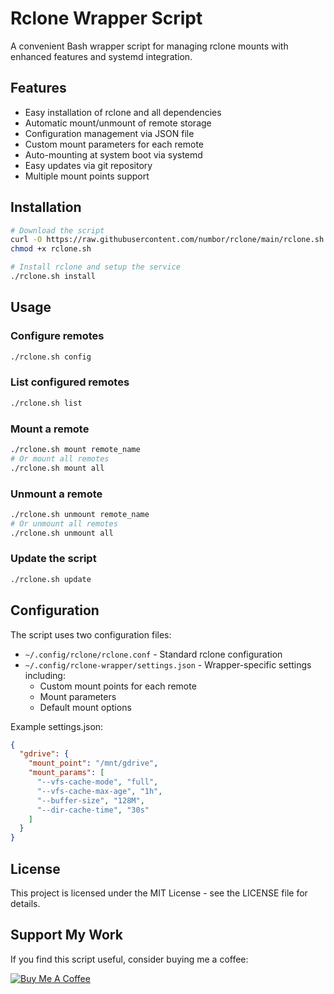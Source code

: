 # Rclone Wrapper Script

A convenient Bash wrapper script for managing rclone mounts with enhanced features and systemd integration.

## Features

- Easy installation of rclone and all dependencies
- Automatic mount/unmount of remote storage
- Configuration management via JSON file
- Custom mount parameters for each remote
- Auto-mounting at system boot via systemd
- Easy updates via git repository
- Multiple mount points support

## Installation

```bash
# Download the script
curl -O https://raw.githubusercontent.com/numbor/rclone/main/rclone.sh
chmod +x rclone.sh

# Install rclone and setup the service
./rclone.sh install
```

## Usage

### Configure remotes
```bash
./rclone.sh config
```

### List configured remotes
```bash
./rclone.sh list
```

### Mount a remote
```bash
./rclone.sh mount remote_name
# Or mount all remotes
./rclone.sh mount all
```

### Unmount a remote
```bash
./rclone.sh unmount remote_name
# Or unmount all remotes
./rclone.sh unmount all
```

### Update the script
```bash
./rclone.sh update
```

## Configuration

The script uses two configuration files:
- `~/.config/rclone/rclone.conf` - Standard rclone configuration
- `~/.config/rclone-wrapper/settings.json` - Wrapper-specific settings including:
  - Custom mount points for each remote
  - Mount parameters
  - Default mount options

Example settings.json:
```json
{
  "gdrive": {
    "mount_point": "/mnt/gdrive",
    "mount_params": [
      "--vfs-cache-mode", "full",
      "--vfs-cache-max-age", "1h",
      "--buffer-size", "128M",
      "--dir-cache-time", "30s"
    ]
  }
}
```

## License

This project is licensed under the MIT License - see the LICENSE file for details.

## Support My Work

If you find this script useful, consider buying me a coffee:

[![Buy Me A Coffee](https://www.buymeacoffee.com/assets/img/custom_images/orange_img.png)](https://buymeacoffee.com/numbor)

